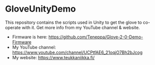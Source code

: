 # GloveUnityDemo
This repository contains the scripts used in Unity to get the glove to co-operate with it.
Get more info from my YouTube channel & website.

* Firmware is here: https://github.com/Teneppa/Glove-2-0-Demo-Firmware
* My YouTube channel: https://www.youtube.com/channel/UCPtfAE6_21oqjO7Bh2bJcog
* My website: https://www.teukkaniikka.fi/
